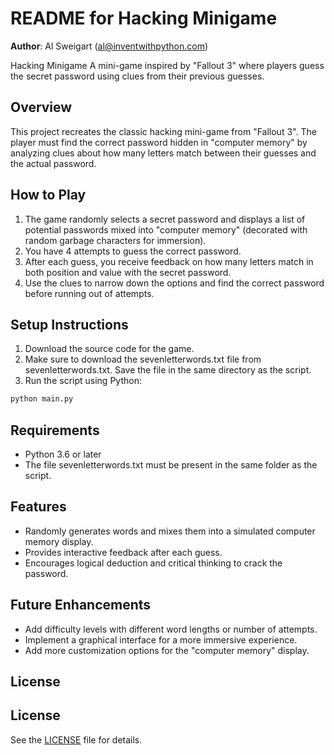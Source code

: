 # README for Hacking Minigame

**Author**: Al Sweigart (al@inventwithpython.com)

Hacking Minigame
A mini-game inspired by "Fallout 3" where players guess the secret password using clues from their previous guesses.

## Overview
This project recreates the classic hacking mini-game from "Fallout 3". The player must find the correct password hidden in "computer memory" by analyzing clues about how many letters match between their guesses and the actual password.

## How to Play
1. The game randomly selects a secret password and displays a list of potential passwords mixed into "computer memory" (decorated with random garbage characters for immersion).
2. You have 4 attempts to guess the correct password.
3. After each guess, you receive feedback on how many letters match in both position and value with the secret password.
4. Use the clues to narrow down the options and find the correct 
password before running out of attempts.

## Setup Instructions
1. Download the source code for the game.
2. Make sure to download the sevenletterwords.txt file from sevenletterwords.txt.
Save the file in the same directory as the script.
3. Run the script using Python:
```bash
python main.py
```
## Requirements
- Python 3.6 or later
- The file sevenletterwords.txt must be present in the same folder as the script.
## Features
- Randomly generates words and mixes them into a simulated computer memory display.
- Provides interactive feedback after each guess.
- Encourages logical deduction and critical thinking to crack the password.
## Future Enhancements
- Add difficulty levels with different word lengths or number of attempts.
- Implement a graphical interface for a more immersive experience.
- Add more customization options for the "computer memory" display.

## License
## License
See the [LICENSE](LICENSE) file for details.
